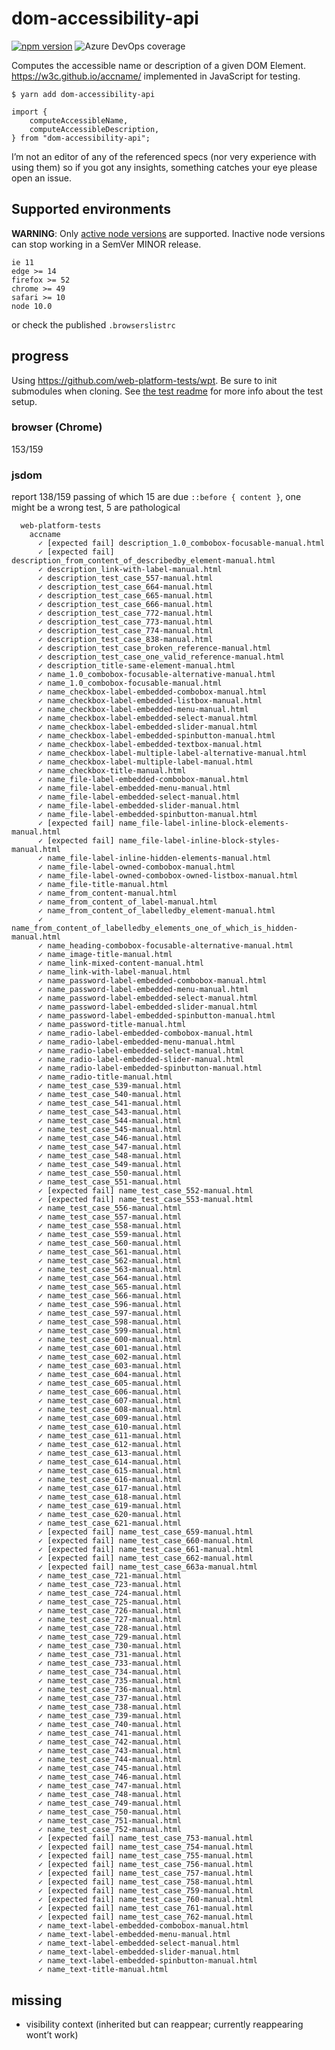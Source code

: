 dom-accessibility-api
=====================

[![npm version](https://badge.fury.io/js/dom-accessibility-api.svg)](https://badge.fury.io/js/dom-accessibility-api) [](https://dev.azure.com/silbermannsebastian/dom-accessibility-api/_build/latest?definitionId=6&branchName=main) ![Azure DevOps coverage](https://img.shields.io/azure-devops/coverage/silbermannsebastian/dom-accessibility-api/6)

Computes the accessible name or description of a given DOM Element. https://w3c.github.io/accname/ implemented in JavaScript for testing.

    $ yarn add dom-accessibility-api

    import {
        computeAccessibleName,
        computeAccessibleDescription,
    } from "dom-accessibility-api";

I’m not an editor of any of the referenced specs (nor very experience with using them) so if you got any insights, something catches your eye please open an issue.

Supported environments
----------------------

**WARNING**: Only [active node versions](https://nodejs.org/en/about/releases/) are supported. Inactive node versions can stop working in a SemVer MINOR release.

    ie 11
    edge >= 14
    firefox >= 52
    chrome >= 49
    safari >= 10
    node 10.0

or check the published `.browserslistrc`

progress
--------

Using https://github.com/web-platform-tests/wpt. Be sure to init submodules when cloning. See [the test readme](/tests/README.md) for more info about the test setup.

### browser (Chrome)

153/159

### jsdom

report 138/159 passing of which 15 are due `::before { content }`, one might be a wrong test, 5 are pathological

      web-platform-tests
        accname
          ✓ [expected fail] description_1.0_combobox-focusable-manual.html
          ✓ [expected fail] description_from_content_of_describedby_element-manual.html
          ✓ description_link-with-label-manual.html
          ✓ description_test_case_557-manual.html
          ✓ description_test_case_664-manual.html
          ✓ description_test_case_665-manual.html
          ✓ description_test_case_666-manual.html
          ✓ description_test_case_772-manual.html
          ✓ description_test_case_773-manual.html
          ✓ description_test_case_774-manual.html
          ✓ description_test_case_838-manual.html
          ✓ description_test_case_broken_reference-manual.html
          ✓ description_test_case_one_valid_reference-manual.html
          ✓ description_title-same-element-manual.html
          ✓ name_1.0_combobox-focusable-alternative-manual.html
          ✓ name_1.0_combobox-focusable-manual.html
          ✓ name_checkbox-label-embedded-combobox-manual.html
          ✓ name_checkbox-label-embedded-listbox-manual.html
          ✓ name_checkbox-label-embedded-menu-manual.html
          ✓ name_checkbox-label-embedded-select-manual.html
          ✓ name_checkbox-label-embedded-slider-manual.html
          ✓ name_checkbox-label-embedded-spinbutton-manual.html
          ✓ name_checkbox-label-embedded-textbox-manual.html
          ✓ name_checkbox-label-multiple-label-alternative-manual.html
          ✓ name_checkbox-label-multiple-label-manual.html
          ✓ name_checkbox-title-manual.html
          ✓ name_file-label-embedded-combobox-manual.html
          ✓ name_file-label-embedded-menu-manual.html
          ✓ name_file-label-embedded-select-manual.html
          ✓ name_file-label-embedded-slider-manual.html
          ✓ name_file-label-embedded-spinbutton-manual.html
          ✓ [expected fail] name_file-label-inline-block-elements-manual.html
          ✓ [expected fail] name_file-label-inline-block-styles-manual.html
          ✓ name_file-label-inline-hidden-elements-manual.html
          ✓ name_file-label-owned-combobox-manual.html
          ✓ name_file-label-owned-combobox-owned-listbox-manual.html
          ✓ name_file-title-manual.html
          ✓ name_from_content-manual.html
          ✓ name_from_content_of_label-manual.html
          ✓ name_from_content_of_labelledby_element-manual.html
          ✓ name_from_content_of_labelledby_elements_one_of_which_is_hidden-manual.html
          ✓ name_heading-combobox-focusable-alternative-manual.html
          ✓ name_image-title-manual.html
          ✓ name_link-mixed-content-manual.html
          ✓ name_link-with-label-manual.html
          ✓ name_password-label-embedded-combobox-manual.html
          ✓ name_password-label-embedded-menu-manual.html
          ✓ name_password-label-embedded-select-manual.html
          ✓ name_password-label-embedded-slider-manual.html
          ✓ name_password-label-embedded-spinbutton-manual.html
          ✓ name_password-title-manual.html
          ✓ name_radio-label-embedded-combobox-manual.html
          ✓ name_radio-label-embedded-menu-manual.html
          ✓ name_radio-label-embedded-select-manual.html
          ✓ name_radio-label-embedded-slider-manual.html
          ✓ name_radio-label-embedded-spinbutton-manual.html
          ✓ name_radio-title-manual.html
          ✓ name_test_case_539-manual.html
          ✓ name_test_case_540-manual.html
          ✓ name_test_case_541-manual.html
          ✓ name_test_case_543-manual.html
          ✓ name_test_case_544-manual.html
          ✓ name_test_case_545-manual.html
          ✓ name_test_case_546-manual.html
          ✓ name_test_case_547-manual.html
          ✓ name_test_case_548-manual.html
          ✓ name_test_case_549-manual.html
          ✓ name_test_case_550-manual.html
          ✓ name_test_case_551-manual.html
          ✓ [expected fail] name_test_case_552-manual.html
          ✓ [expected fail] name_test_case_553-manual.html
          ✓ name_test_case_556-manual.html
          ✓ name_test_case_557-manual.html
          ✓ name_test_case_558-manual.html
          ✓ name_test_case_559-manual.html
          ✓ name_test_case_560-manual.html
          ✓ name_test_case_561-manual.html
          ✓ name_test_case_562-manual.html
          ✓ name_test_case_563-manual.html
          ✓ name_test_case_564-manual.html
          ✓ name_test_case_565-manual.html
          ✓ name_test_case_566-manual.html
          ✓ name_test_case_596-manual.html
          ✓ name_test_case_597-manual.html
          ✓ name_test_case_598-manual.html
          ✓ name_test_case_599-manual.html
          ✓ name_test_case_600-manual.html
          ✓ name_test_case_601-manual.html
          ✓ name_test_case_602-manual.html
          ✓ name_test_case_603-manual.html
          ✓ name_test_case_604-manual.html
          ✓ name_test_case_605-manual.html
          ✓ name_test_case_606-manual.html
          ✓ name_test_case_607-manual.html
          ✓ name_test_case_608-manual.html
          ✓ name_test_case_609-manual.html
          ✓ name_test_case_610-manual.html
          ✓ name_test_case_611-manual.html
          ✓ name_test_case_612-manual.html
          ✓ name_test_case_613-manual.html
          ✓ name_test_case_614-manual.html
          ✓ name_test_case_615-manual.html
          ✓ name_test_case_616-manual.html
          ✓ name_test_case_617-manual.html
          ✓ name_test_case_618-manual.html
          ✓ name_test_case_619-manual.html
          ✓ name_test_case_620-manual.html
          ✓ name_test_case_621-manual.html
          ✓ [expected fail] name_test_case_659-manual.html
          ✓ [expected fail] name_test_case_660-manual.html
          ✓ [expected fail] name_test_case_661-manual.html
          ✓ [expected fail] name_test_case_662-manual.html
          ✓ [expected fail] name_test_case_663a-manual.html
          ✓ name_test_case_721-manual.html
          ✓ name_test_case_723-manual.html
          ✓ name_test_case_724-manual.html
          ✓ name_test_case_725-manual.html
          ✓ name_test_case_726-manual.html
          ✓ name_test_case_727-manual.html
          ✓ name_test_case_728-manual.html
          ✓ name_test_case_729-manual.html
          ✓ name_test_case_730-manual.html
          ✓ name_test_case_731-manual.html
          ✓ name_test_case_733-manual.html
          ✓ name_test_case_734-manual.html
          ✓ name_test_case_735-manual.html
          ✓ name_test_case_736-manual.html
          ✓ name_test_case_737-manual.html
          ✓ name_test_case_738-manual.html
          ✓ name_test_case_739-manual.html
          ✓ name_test_case_740-manual.html
          ✓ name_test_case_741-manual.html
          ✓ name_test_case_742-manual.html
          ✓ name_test_case_743-manual.html
          ✓ name_test_case_744-manual.html
          ✓ name_test_case_745-manual.html
          ✓ name_test_case_746-manual.html
          ✓ name_test_case_747-manual.html
          ✓ name_test_case_748-manual.html
          ✓ name_test_case_749-manual.html
          ✓ name_test_case_750-manual.html
          ✓ name_test_case_751-manual.html
          ✓ name_test_case_752-manual.html
          ✓ [expected fail] name_test_case_753-manual.html
          ✓ [expected fail] name_test_case_754-manual.html
          ✓ [expected fail] name_test_case_755-manual.html
          ✓ [expected fail] name_test_case_756-manual.html
          ✓ [expected fail] name_test_case_757-manual.html
          ✓ [expected fail] name_test_case_758-manual.html
          ✓ [expected fail] name_test_case_759-manual.html
          ✓ [expected fail] name_test_case_760-manual.html
          ✓ [expected fail] name_test_case_761-manual.html
          ✓ [expected fail] name_test_case_762-manual.html
          ✓ name_text-label-embedded-combobox-manual.html
          ✓ name_text-label-embedded-menu-manual.html
          ✓ name_text-label-embedded-select-manual.html
          ✓ name_text-label-embedded-slider-manual.html
          ✓ name_text-label-embedded-spinbutton-manual.html
          ✓ name_text-title-manual.html

missing
-------

-   visibility context (inherited but can reappear; currently reappearing wont’t work)
